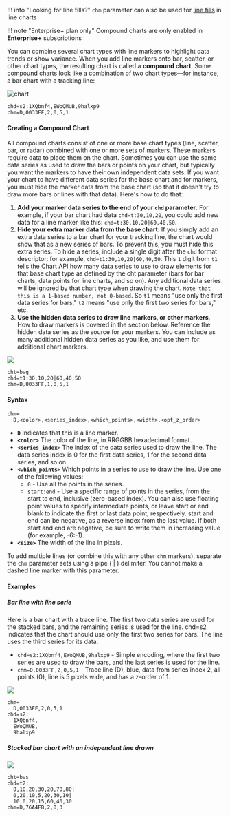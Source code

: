 !!! info "Looking for line fills?"
    `chm` parameter can also be used for [line fills](/line-charts/#line-fills) in line charts

!!! note "Enterprise+ plan only"
    Compound charts are only enabled in **Enterprise+** subscriptions

You can combine several chart types with line markers <!--or candlestick--> to highlight data trends or show variance. When you add line <!--or candlestick--> markers onto bar, scatter, or other chart types, the resulting chart is called a **compound chart**. Some compound charts look like a combination of two chart types—for instance, a bar chart with a tracking line:


![chart](https://image-charts.com/chart?ichm=603295ccdd64d1c07fccc0e98bdd1ed9e7daba065b274f14168b0a6214d153c0&cht=bvs&chbh=5,2&chm=D,0033FF,2,0,5,1&chs=700x200&chd=s2:1XQbnf4,EWoQMUB,9halxp9&chco=4D89F9,C6D9FD&icac=fgribreau)

```
chd=s2:1XQbnf4,EWoQMUB,9halxp9
chm=D,0033FF,2,0,5,1
```

#### Creating a Compound Chart

All compound charts consist of one or more base chart types (line, scatter, bar, or radar) combined with one or more sets of markers. These markers require data to place them on the chart. Sometimes you can use the same data series as used to draw the bars or points on your chart, but typically you want the markers to have their own independent data sets. If you want your chart to have different data series for the base chart and for markers, you must hide the marker data from the base chart (so that it doesn't try to draw more bars or lines with that data). Here's how to do that:

1. **Add your marker data series to the end of your `chd` parameter**. For example, if your bar chart had data `chd=t:30,10,20`, you could add new data for a line marker like this: `chd=t:30,10,20|60,40,50`.
2. **Hide your extra marker data from the base chart**. If you simply add an extra data series to a bar chart for your tracking line, the chart would show that as a new series of bars. To prevent this, you must hide this extra series. To hide a series, include a single digit after the `chd` format descriptor: for example, `chd=t1:30,10,20|60,40,50`. This `1` digit from `t1` tells the Chart API how many data series to use to draw elements for that base chart type as defined by the cht parameter (bars for bar charts, data points for line charts, and so on). Any additional data series will be ignored by that chart type when drawing the chart. `Note that this is a 1-based number, not 0-based`. So `t1` means "use only the first data series for bars," `t2` means "use only the first two series for bars," etc.
3. **Use the hidden data series to draw <!--candlestick markers,--> line markers, or other markers**. How to draw markers is covered in the section below. Reference the hidden data series as the source for your markers. You can include as many additional hidden data series as you like, and use them for additional chart markers.

![](https://image-charts.com/chart?ichm=d13ef0147274251cf72c1814e32339b7e6a8f59a8716e5186664763d86de90ba&cht=bvg&chm=D,009900,1,0,5,1&chs=700x200&chd=t1:30,10,20|60,40,50&chxt=y&chco=224499&icac=fgribreau)

```
cht=bvg
chd=t1:30,10,20|60,40,50
chm=D,0033FF,1,0,5,1
```

#### Syntax

```
chm=
  D,<color>,<series_index>,<which_points>,<width>,<opt_z_order>
```

- **`D`** Indicates that this is a line marker.
- **`<color>`** The color of the line, in RRGGBB hexadecimal format.
- **`<series_index>`** The index of the data series used to draw the line. The data series index is 0 for the first data series, 1 for the second data series, and so on.
- **`<which_points>`** Which points in a series to use to draw the line. Use one of the following values:
    - `0` - Use all the points in the series.
    - `start:end` - Use a specific range of points in the series, from the start to end, inclusive (zero-based index). You can also use floating point values to specify intermediate points, or leave start or end blank to indicate the first or last data point, respectively. start and end can be negative, as a reverse index from the last value. If both start and end are negative, be sure to write them in increasing value (for example, -6:-1).
- **`<size>`** The width of the line in pixels.
<!--- **`<opt_z_order>`** [Optional] The layer on which to draw the marker, compared to other markers and all other chart elements. This is a floating point number from -1.0 to 1.0, inclusive, where -1.0 is the bottom and 1.0 is the top. Chart elements (lines and bars) are just lower than zero. If two markers have the same value, they are drawn in the order given by the URL. Default value is 0.0 (just above the chart elements).-->

To add multiple lines (or combine this with any other `chm` markers), separate the `chm` parameter sets using a pipe ( | ) delimiter. You cannot make a dashed line marker with this parameter.

#### Examples

##### Bar line with line serie

Here is a bar chart with a trace line. The first two data series are used for the stacked bars, and the remaining series is used for the line. chd=s2 indicates that the chart should use only the first two series for bars. The line uses the third series for its data.

- `chd=s2:1XQbnf4,EWoQMUB,9halxp9` - Simple encoding, where the first two series are used to draw the bars, and the last series is used for the line.
- `chm=D,0033FF,2,0,5,1` - Trace line (D), blue, data from series index 2, all points (0), line is 5 pixels wide, and has a z-order of 1.


![](https://image-charts.com/chart?ichm=ad2e1cf9533712eb2c76593bc1e48cd5caab6b56f350d0a16e08ac3b50edf8ab&cht=bvs&chbh=5,2&chm=D,0033FF,2,0,5,1&chs=700x200&chd=s2:1XQbnf4,EWoQMUB,9halxp9&chco=224499,009900&chxt=x,y&chxl=0:|Jan|Feb|Mar|Apr|May|Jun|Jul&icac=fgribreau)

```
chm=
  D,0033FF,2,0,5,1
chd=s2:
  1XQbnf4,
  EWoQMUB,
  9halxp9
```

##### Stacked bar chart with an independent line drawn


![](https://image-charts.com/chart?ichm=52a3cb35f5b6f08934e7d3244d74778f2afa7f06a33187a0335381a911b7264c&cht=bvs&chs=700x200&chbh=15,10&chd=t2:0,10,20,30,20,70,80|0,20,10,5,20,30,10|10,0,20,15,60,40,30&chco=224499,009900&chxt=x,y&chm=D,76A4FB,2,0,3&chxl=0:|Jan|Feb|Mar|Apr|May|Jun|Jul&icac=fgribreau)


```
cht=bvs
chd=t2:
  0,10,20,30,20,70,80|
  0,20,10,5,20,30,10|
  10,0,20,15,60,40,30
chm=D,76A4FB,2,0,3
```
